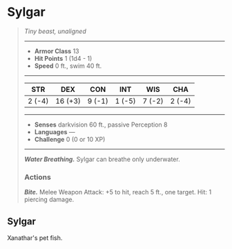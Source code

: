 # Sylgar
>*Tiny beast, unaligned*
>___
>- **Armor Class** 13
>- **Hit Points** 1 (1d4 - 1)
>- **Speed** 0 ft., swim 40 ft.
>___
>|STR|DEX|CON|INT|WIS|CHA|
>|:---:|:---:|:---:|:---:|:---:|:---:|
>|2 (-4)|16 (+3)|9 (-1)|1 (-5)|7 (-2)|2 (-4)|
>___
>- **Senses** darkvision 60 ft., passive Perception 8
>- **Languages** —
>- **Challenge** 0 (0 or 10 XP)
>___
>***Water Breathing.*** Sylgar can breathe only underwater.  
>
>### Actions
>***Bite.*** Melee Weapon Attack: +5 to hit, reach 5 ft., one target. Hit: 1 piercing damage.
## Sylgar
Xanathar's pet fish.
